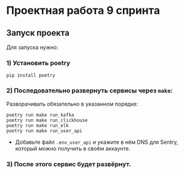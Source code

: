 # Проектная работа 9 спринта

## Запуск проекта
Для запуска нужно:

### 1) Установить poetry 
```
pip install poetry
```

### 2) Последовательно развернуть сервисы через `make`:
Разворачивать обязательно в указанном порядке:
```
poetry run make run_kafka
poetry run make run_clickhouse
poetry run make run_elk
poetry run make run_user_api
```

* Добавьте файл `.env_user_api` и укажите в нём DNS для Sentry, который можно получить в своём аккаунте.

### 3) После этого сервис будет развёрнут.